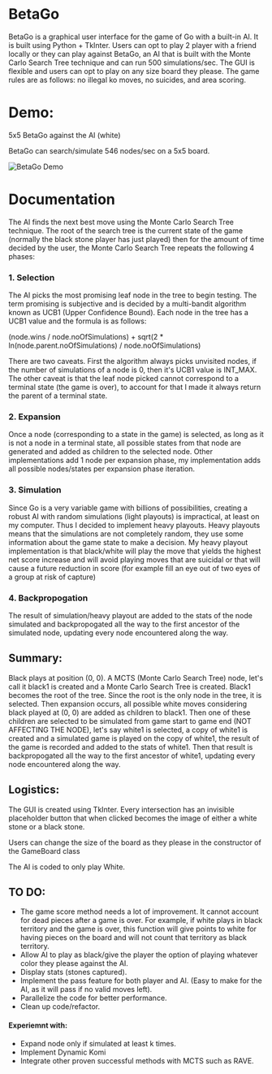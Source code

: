 # BetaGo
BetaGo is a graphical user interface for the game of Go with a built-in AI. It is built using Python + TkInter. Users can opt to play 2 player with a friend locally or they can play against BetaGo, an AI that is built with the Monte Carlo Search Tree technique and can run 500 simulations/sec. The GUI is flexible and users can opt to play on any size board they please. The game rules are as follows: no illegal ko moves, no suicides, and area scoring.

# Demo:
5x5 BetaGo against the AI (white)

BetaGo can search/simulate 546 nodes/sec on a 5x5 board.


![BetaGo Demo](https://raw.githubusercontent.com/meltahawy/meltahawy.github.io/master/img/BetaGo.png)

# Documentation

The AI finds the next best move using the Monte Carlo Search Tree technique. The root of the search tree is the current state of the game (normally the black stone player has just played) then for the amount of time decided by the user, the Monte Carlo Search Tree repeats the following 4 phases:

### 1. Selection

The AI picks the most promising leaf node in the tree to begin testing. The term promising is subjective and is decided by a multi-bandit algorithm known as UCB1 (Upper Confidence Bound). Each node in the tree has a UCB1 value and the formula is as follows:

(node.wins / node.noOfSimulations) + sqrt(2 * ln(node.parent.noOfSimulations) / node.noOfSimulations)

There are two caveats. First the algorithm always picks unvisited nodes, if the number of simulations of a node is 0, then it's UCB1 value is INT_MAX. The other caveat is that the leaf node picked cannot correspond to a terminal state (the game is over), to account for that I made it always return the parent of a terminal state.

### 2. Expansion

Once a node (corresponding to a state in the game) is selected, as long as it is not a node in a terminal state, all possible states from that node are generated and added as children to the selected node. Other implementations add 1 node per expansion phase, my implementation adds all possible nodes/states per expansion phase iteration.

### 3. Simulation

Since Go is a very variable game with billions of possibilities, creating a robust AI with random simulations (light playouts) is impractical, at least on my computer. Thus I decided to implement heavy playouts. Heavy playouts means that the simulations are not completely random, they use some information about the game state to make a decision. My heavy playout implementation is that black/white will play the move that yields the highest net score increase and will avoid playing moves that are suicidal or that will cause a future reduction in score (for example fill an eye out of two eyes of a group at risk of capture)

### 4. Backpropogation

The result of simulation/heavy playout are added to the stats of the node simulated and backpropogated all the way to the first ancestor of the simulated node, updating every node encountered along the way.


## Summary:

Black plays at position (0, 0). A MCTS (Monte Carlo Search Tree) node, let's call it black1 is created and a Monte Carlo Search Tree is created. Black1 becomes the root of the tree. Since the root is the only node in the tree, it is selected. Then expansion occurs, all possible white moves considering black played at (0, 0) are added as children to black1. Then one of these children are selected to be simulated from game start to game end (NOT AFFECTING THE NODE), let's say white1 is selected, a copy of white1 is created and a simulated game is played on the copy of white1, the result of the game is recorded and added to the stats of white1. Then that result is backpropogated all the way to the first ancestor of white1, updating every node encountered along the way.

## Logistics: 

The GUI is created using TkInter. Every intersection has an invisible placeholder button that when clicked becomes the image of either a white stone or a black stone.

Users can change the size of the board as they please in the constructor of the GameBoard class

The AI is coded to only play White. 

## TO DO:

- The game score method needs a lot of improvement. It cannot account for dead pieces after a game is over. For example, if white plays in black territory and the game is over, this function will give points to white for having pieces on the board and will not count that territory as black territory.
- Allow AI to play as black/give the player the option of playing whatever color they please against the AI.
- Display stats (stones captured).
- Implement the pass feature for both player and AI. (Easy to make for the AI, as it will pass if no valid moves left).
- Parallelize the code for better performance.
- Clean up code/refactor.
#### Experiemnt with: 
- Expand node only if simulated at least k times.
- Implement Dynamic Komi
- Integrate other proven successful methods with MCTS such as RAVE.
